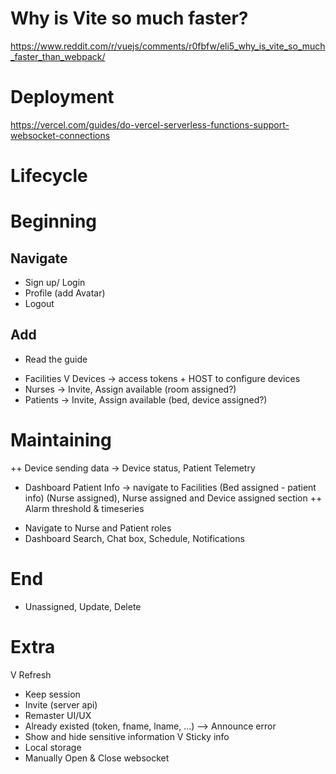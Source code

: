 # Why is Vite so much faster?
https://www.reddit.com/r/vuejs/comments/r0fbfw/eli5_why_is_vite_so_much_faster_than_webpack/
# Deployment
https://vercel.com/guides/do-vercel-serverless-functions-support-websocket-connections



# Lifecycle

# Beginning
## Navigate
- Sign up/ Login 
- Profile (add Avatar) 
- Logout 
## Add
- Read the guide 
+ Facilities
V Devices -> access tokens + HOST to configure devices
+ Nurses -> Invite, Assign available (room assigned?) 
+ Patients -> Invite, Assign available (bed, device assigned?)
# Maintaining
++ Device sending data -> Device status, Patient Telemetry
+ Dashboard Patient Info -> navigate to Facilities (Bed assigned - patient info) (Nurse assigned), Nurse assigned and Device assigned section
++ Alarm threshold & timeseries
- Navigate to Nurse and Patient roles 
- Dashboard Search, Chat box, Schedule, Notifications
# End
- Unassigned, Update, Delete

# Extra
V Refresh 
- Keep session
- Invite (server api)
- Remaster UI/UX 
- Already existed (token, fname, lname, ...) --> Announce error
- Show and hide sensitive information
V Sticky info 
- Local storage
- Manually Open & Close websocket